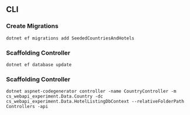 ## CLI

### Create Migrations
```
dotnet ef migrations add SeededCountriesAndHotels
```

### Scaffolding Controller
```
dotnet ef database update
```

### Scaffolding Controller
```
dotnet aspnet-codegenerator controller -name CountryController -m cs_webapi_experiment.Data.Country -dc cs_webapi_experiment.Data.HotelListingDbContext --relativeFolderPath Controllers -api
```
